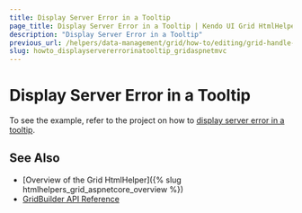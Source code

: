 ```yaml
---
title: Display Server Error in a Tooltip
page_title: Display Server Error in a Tooltip | Kendo UI Grid HtmlHelper for ASP.NET MVC
description: "Display Server Error in a Tooltip"
previous_url: /helpers/data-management/grid/how-to/editing/grid-handle-server-error
slug: howto_displayservererrorinatooltip_gridaspnetmvc
---
```


# Display Server Error in a Tooltip

To see the example, refer to the project on how to [display server error in a tooltip](https://github.com/telerik/ui-for-aspnet-mvc-examples/tree/master/grid/grid-handle-server-error).

## See Also

* [Overview of the Grid HtmlHelper]({% slug htmlhelpers_grid_aspnetcore_overview %})
* [GridBuilder API Reference](http://docs.telerik.com/aspnet-mvc/api/Kendo.Mvc.UI.Fluent/GridBuilder)

